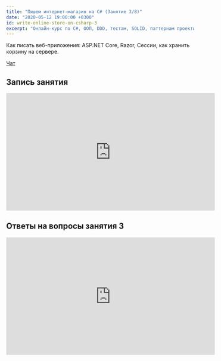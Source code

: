 ```yaml
---
title: "Пишем интернет-магазин на C# (Занятие 3/8)"
date: "2020-05-12 19:00:00 +0300"
id: write-online-store-on-csharp-3
excerpt: "Онлайн-курс по C#, ООП, DDD, тестам, SOLID, паттернам проектирования, Agile."
---
```


Как писать веб-приложения: ASP.NET Core, Razor, Сессии, как хранить корзину на сервере.

[Чат](/download/write-online-shop-on-csharp-3.txt)

## Запись занятия

<div class="video">
    <iframe width="560" height="315" src="https://www.youtube.com/embed/RQzh8lOUCCo" frameborder="0" allow="accelerometer; autoplay; encrypted-media; gyroscope; picture-in-picture" allowfullscreen></iframe>
</div>

## Ответы на вопросы занятия 3

<div class="video">
    <iframe width="560" height="315" src="https://www.youtube.com/embed/iLjNvo5i758" frameborder="0" allow="accelerometer; autoplay; clipboard-write; encrypted-media; gyroscope; picture-in-picture" allowfullscreen></iframe>
</div>

